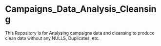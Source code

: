 # Campaigns_Data_Analysis_Cleansing
This Repository is for Analysing campaigns data and cleansing to produce clean data without any NULLS, Duplicates, etc.
